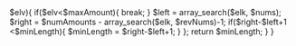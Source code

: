 <?php
class Solution {

    /**
     * @param Integer[] $nums
     * @return Integer
     */
    function findShortestSubArray($nums) {
        $elementCount = array_count_values($nums);
        $revNums = array_reverse($nums);
        $numAmounts = count($nums);
        arsort($elementCount);
        $minLength = 50000;
        
        $maxValue = key($elementCount);
        $maxAmount = current($elementCount);
        foreach($elementCount as $elk => $elv){
            if($elv<$maxAmount){
                break;
            }
            $left = array_search($elk, $nums);
            $right = $numAmounts - array_search($elk, $revNums)-1;
            if($right-$left+1 <$minLength){
                $minLength = $right-$left+1;
            }
        };
        
        return $minLength;
    }
}
